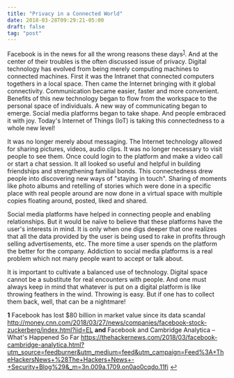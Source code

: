 ```yaml
---
title: "Privacy in a Connected World"
date: 2018-03-28T09:29:21-05:00
draft: false
tag: "post"
---
```


Facebook is in the news for all the wrong reasons these days<sup id="a1">[1](#f1)</sup>. And at the center of their troubles is the often discussed issue of privacy. Digital technology has evolved from being merely computing machines to connected machines. First it was the Intranet that connected computers togethers in a local space. Then came the Internet bringing with it global connectivity. Communication became easier, faster and more convenient. Benefits of this new technology began to flow from the workspace to the personal space of individuals. A new way of communicating began to emerge. Social media platforms began to take shape. And people embraced it with joy. Today's Internet of Things (IoT) is taking this connectedness to a whole new level!

It was no longer merely about messaging. The Internet technology allowed for sharing pictures, videos, audio clips. It was no longer necessary to visit people to see them. Once could login to the platform and make a video call or start a chat session. It all looked so useful and helpful in building friendships and strengthening familial bonds. This connectedness drew people into discovering new ways of "staying in touch". Sharing of moments like photo albums and retelling of stories which were done in a specific place with real people around are now done in a virtual space with multiple copies floating around, posted, liked and shared. 

Social media platforms have helped in connecting people and enabling relationships. But it would be naïve to believe that these platforms have the user's interests in mind. It is only when one digs deeper that one realizes that all the data provided by the user is being used to rake in profits through selling advertisements, etc. The more time a user spends on the platform the better for the company. Addiction to social media platforms is a real problem which not many people want to accept or talk about. 

It is important to cultivate a balanced use of technology. Digital space cannot be a substitute for real encounters with people. And one must always keep in mind that whatever is put on a digital platform is like throwing feathers in the wind. Throwing is easy. But if one has to collect them back, well, that can be a nightmare!

<b id="f1">1</b> Facebook has lost $80 billion in market value since its data scandal http://money.cnn.com/2018/03/27/news/companies/facebook-stock-zuckerberg/index.html?iid=EL <b>and</b> Facebook and Cambridge Analytica – What's Happened So Far
https://thehackernews.com/2018/03/facebook-cambridge-analytica.html?utm_source=feedburner&utm_medium=feed&utm_campaign=Feed%3A+TheHackersNews+%28The+Hackers+News+-+Security+Blog%29&_m=3n.009a.1709.on0ao0cqdo.11fi [↩](#a1)
